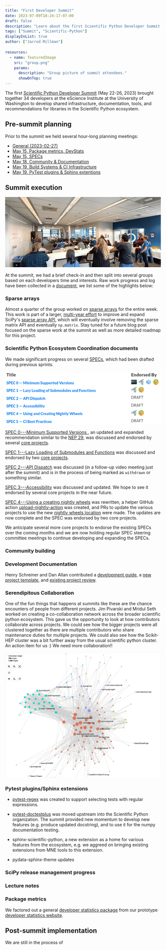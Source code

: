 ```yaml
---
title: "First Developer Summit"
date: 2023-07-09T18:24:17-07:00
draft: false
description: "Learn about the first Scientific Python Developer Summit."
tags: ["Summit", "Scientific-Python"]
displayInList: true
author: ["Jarrod Millman"]

resources:
  - name: featuredImage
    src: "group.png"
    params:
      description: "Group picture of summit attendees."
      showOnTop: true
---
```


The first [Scientific Python Developer Summit](https://scientific-python.org/summits/developer/2023/) (May 22-26, 2023) brought together 34 developers at the eScience Institute at the University of Washington to develop shared infrastructure, documentation, tools, and recommendations for libraries in the Scientific Python ecosystem.

## Pre-summit planning

Prior to the summit we held several hour-long planning meetings:

- [General (2023-02-27)](https://scientific-python.org/summits/developer/2023/general-planning/)
- [May 15, Package metrics, DevStats](https://hackmd.io/UNwG2BjJSxOUJ0M1iWI-nQ)
- [May 15, SPECs](https://hackmd.io/MmbP4VTATyG129_U56xdJQ)
- [May 18, Community & Documentation](https://hackmd.io/YL5DNtsaSsS-1ZU3Pxkrxg)
- [May 19, Build Systems & CI Infrastructure](https://hackmd.io/0M1Yh7KwTnaXSsU14BiyQw)
- [May 19, PyTest plugins & Sphinx extentions](https://hackmd.io/JL5slkxORA-q7VRN79v1sA)

## Summit execution

![Morning group check-in](checkin.png)

At the summit, we had a brief check-in and then split into several groups based on each developers time and interests. Raw work progress and log have been collected in a [document](https://hackmd.io/iEtdfbxfSbGwOAJTXmqyIQ?both), we list some of the highlights below:

### Sparse arrays

Almost a quarter of the group worked on [sparse arrays](https://scientific-python.org/summits/sparse/) for the entire week.
This work is part of a larger, [multi-year effort](https://scientific-python.org/grants/sparse_arrays/) to improve and expand SciPy's
[sparse array API](https://github.com/scipy/scipy/pull/14822), which will eventually
involve removing the sparse matrix API and eventually `np.matrix`.
Stay tuned for a future blog post focused on the sparse work at the summit as well as more detailed roadmap for this project.

### Scientific Python Ecosystem Coordination documents

We made significant progress on several [SPECs](https://scientific-python.org/specs/), which had been drafted during previous sprints.

![Snapshot of the current SPECs and their endorsements](specs.png)

[SPEC 0---Minimum Supported Versions ](https://scientific-python.org/specs/spec-0000), an updated and expanded recommendation similar to
the [NEP 29](https://numpy.org/neps/nep-0029-deprecation_policy.html), was discussed and endorsed by several
[core projects](https://scientific-python.org/specs/core-projects/).

[SPEC 1---Lazy Loading of Submodules and Functions](https://scientific-python.org/specs/spec-0001/) was discussed and endorsed by
two [core projects](https://scientific-python.org/specs/core-projects/).

[SPEC 2---API Dispatch](https://scientific-python.org/specs/spec-0002/) was discussed (in a follow-up video meeting just after the summit)
and is in the process of being marked as `withdrawn` or something similar.

[SPEC 3---Accessibility](https://scientific-python.org/specs/spec-0003/) was discussed and updated. We hope to see it endorsed by
several core projects in the near future.

[SPEC 4---Using a creating nightly wheels](https://scientific-python.org/specs/spec-0004/) was rewritten, a helper GitHub action
[upload-nightly-action](https://github.com/scientific-python/upload-nightly-action) was created, and PRs to update the various
projects to use the new [nightly wheels location](https://anaconda.org/scientific-python-nightly-wheels/) were made. The updates
are now complete and the SPEC was endorsed by two core projects.

We anticipate several more core projects to endorse the existing SPECs over the coming months and we are now holding regular
SPEC steering committee meetings to continue developing and expanding the SPECs.

### Community building

### Development Documentation

Henry Schreiner and Dan Allan
contributed a [development guide](https://learn.scientific-python.org/development/),
a [new project template](https://github.com/scientific-python/cookie),
and [existing project review](https://learn.scientific-python.org/development/guides/repo-review/).

### Serendipitous Collaboration

One of the fun things that happens at summits like these are the chance encounters of people from different projects. Jim Pivarski and Mridul Seth worked on creating a co-collaboration network across the broader scientific python ecosystem. This gave us the opportunity to look at how contributors collaborate across projects. We could see how the bigger projects were all clustered together as there are multiple contributors who share maintenance duties for multiple projects. We could also see how the Scikit-HEP cluster was a bit further away from the usual scientific python cluster. An action item for us :) We need more collaboration!!

![Visualization of co-collaboration network](collab.png)

### Pytest plugins/Sphinx extensions

- [pytest-regex](https://github.com/tylerjereddy/pytest-regex) was created to support selecting tests with regular expressions.

- [pytest-doctestplus](https://github.com/scientific-python/pytest-doctestplus) was moved upstream into the Scientific Python organization. The summit provided new momentum to develop new features (e.g. produce updated docstring), and to use it for the numpy documentation testing.

- sphinx-scientific-python, a new extension as a home for various features from the ecosystem, e.g. we aggreed on bringing existing extensions from MNE tools to this extension.

- pydata-sphinx-theme updates

### SciPy release management progress

### Lecture notes

### Package metrics

We factored out a general [developer statistics package](https://github.com/scientific-python/devstats)
from our prototype [developer statistics website](https://devstats.scientific-python.org/).

## Post-summit implementation

We are still in the process of
